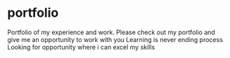 # portfolio
Portfolio of my experience and work.
Please check out my portfolio and give me an opportunity to work with you
Learning is never ending process
Looking for opportunity where i can excel my skills
